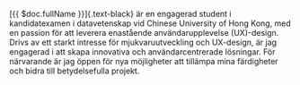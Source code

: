 [{{ $doc.fullName }}]{.text-black} är en engagerad student i kandidatexamen i datavetenskap vid Chinese University of Hong Kong, med en passion för att leverera enastående användarupplevelse (UX)-design. Drivs av ett starkt intresse för mjukvaruutveckling och UX-design, är jag engagerad i att skapa innovativa och användarcentrerade lösningar. För närvarande är jag öppen för nya möjligheter att tillämpa mina färdigheter och bidra till betydelsefulla projekt.
